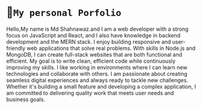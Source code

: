 # 💫`My personal Porfolio`
Hello,My name is  Md Shahnawaz.and  I am a web developer with a strong focus on JavaScript and React, and I also have knowledge in backend development and the MERN stack. I enjoy building responsive and user-friendly web applications that solve real problems. With skills in Node.js and MongoDB, I can create full-stack websites that are both functional and efficient. My goal is to write clean, efficient code while continuously improving my skills. I like working in environments where I can learn new technologies and collaborate with others. I am passionate about creating seamless digital experiences and always ready to tackle new challenges. Whether it's building a small feature and developing a complex application, I am committed to delivering quality work that meets user needs and business goals.
